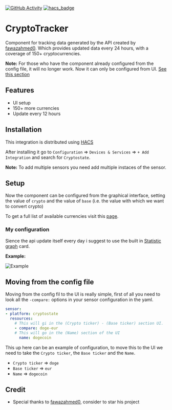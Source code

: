 [![GitHub Activity](https://img.shields.io/github/commit-activity/y/PepegaBruh/Cryptotracker?style=for-the-badge)](https://github.com/PepegaBruh/CryptoTracker/commits/main)
[![hacs_badge](https://img.shields.io/badge/HACS-Default-orange.svg?style=for-the-badge)](https://github.com/custom-components/hacs)
# CryptoTracker

Component for tracking data generated by the API created by [fawazahmed0](https://github.com/fawazahmed0/currency-api). Which provides updated data every 24 hours, with a coverage of 150+ cryptocurrencies.

**Note:** For those who have the component already configured from the config file, it will no longer work. Now it can only be configured from UI. [See this section](#moving-from-the-config-file)

## Features

- UI setup
- 150+ more currencies
- Update every 12 hours

## Installation

This integration is distributed using [HACS](https://hacs.xyz/)

After installing it go to `Configuration` => `Devices & Services` => `+ Add Integration` and search for `Cryptostate`.

**Note:** To add multiple sensors you need add multiple instaces of the sensor.

## Setup  

Now the component can be configured from the graphical interface, setting the value of `crypto` and the value of `base` (i.e. the value with which we want to convert crypto)

To get a full list of available currencies visit this [page](https://cdn.jsdelivr.net/gh/fawazahmed0/currency-api@1/latest/currencies.json).

### My configuration  

Sience the api update itself every day i suggest to use the built in [Statistic graph](https://www.home-assistant.io/lovelace/statistics-graph/) card.

**Example:**

![Example](https://github.com/PepegaBruh/CryptoTracker/blob/main/images/long_term_example.png?raw=true)

## Moving from the config file

Moving from the config fil to the UI is really simple, first of all you need to look all the `-compare:` options in your sensor configuration in the yaml.

``` yaml
sensor:
- platform: cryptostate
  resources:
    # This will gi in the (Crypto ticker) - (Base ticker) section UI.
    - compare: doge-eur
    # This will go in the (Name) section of the UI
      name: dogecoin
```

This up here can be an example of configuration, to move this to the UI we need to take the `Crypto ticker`, the `Base ticker` and the `Name`.

- `Crypto ticker` => `doge`
- `Base ticker` => `eur`
- `Name` => `dogecoin` 

## Credit  

- Special thanks to [fawazahmed0](https://github.com/fawazahmed0/currency-api), consider to star his project
